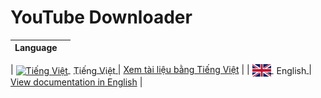 # YouTube Downloader

| Language |     |
| -------- | --- |

| <a href="docs/locale/vi/README.vi.md">
<img src="docs/locale/vi/Vietnam_Flag.svg" alt="Tiếng Việt" width="30" height="20" style="vertical-align: middle;">
<span style="margin-left: 5px; vertical-align: middle;">Tiếng Việt</span>
</a> | [Xem tài liệu bằng Tiếng Việt](docs/locale/vi/README.vi.md) |
| <a href="docs/locale/en/README.en.md">
<img src="docs/locale/en/United_Kingdom_Flag.svg" alt="English" width="30" height="20" style="vertical-align: middle;">
<span style="margin-left: 5px; vertical-align: middle;">English</span>
</a> | [View documentation in English](docs/locale/en/README.en.md) |
